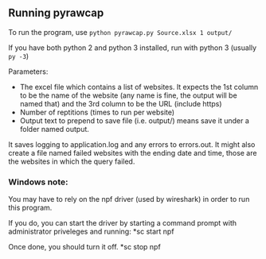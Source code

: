 ## Running pyrawcap
To run the program, use `python pyrawcap.py Source.xlsx 1 output/`

If you have both python 2 and python 3 installed, run with python 3 (usually `py -3`)

Parameters:
* The excel file which contains a list of websites. It expects the 1st column to be the name of the website (any name is fine, the output will be named that) and the 3rd column to be the URL (include https)
* Number of reptitions (times to run per website)
* Output text to prepend to save file (i.e. output/) means save it under a folder named output.

It saves logging to application.log and any errors to errors.out. It might also create a file named failed websites with the ending date and time, those are the websites in which the query failed.

### Windows note:
You may have to rely on the npf driver (used by wireshark) in order to run this program.

If you do, you can start the driver by starting a command prompt with administrator priveleges and running:
*sc start npf

Once done, you should turn it off.
*sc stop npf
